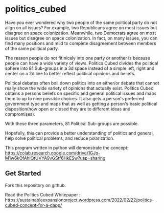# politics_cubed
Have you ever wondered why two people of the same political party do not align on all issues? For example, two Republicans agree on most 
issues but disagree on space colonization. Meanwhile, two Democrats agree on most issues but disagree on space colonization. In fact, on many issues, 
you can find many positions and mild to complete disagreement between members of the same political party.

The reason people do not fit nicely into one party or another is because people can have a wide variety of views. 
Politics Cubed divides the political sphere into 81 Sub-groups in a 3d space instead of a simple left, right and center on a 2d line
to better reflect political opinions and beliefs.

Political debates often boil down politics into an either/or debate that cannot really show the wide variety of opinions that
actually exist. Politics Cubed obtains a persons beliefs on specific and general political issues and maps them to up to 
nine possible choices. It also gets a person's preferred government type and maps that as well as getting a person's basic 
political disposition(how open or closed they are to different ideas and compromises). 

With these three parameters, 81 Political Sub-groups are possible.

Hopefully, this can provide a better understanding of politics and general, help solve political problems, and reduce polarization.

This program written in python will demonstrate the concept:
https://colab.research.google.com/drive/1GJp-M1w6kOfAhIQtUVYA9vGStf6HkESw?usp=sharing

## Get Started
Fork this repository on github.

Read the Politics Cubed Whitepaper : https://sustainableexpansionproject.wordpress.com/2022/02/22/politics-cubed-concept-for-a-dapp/
